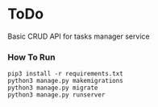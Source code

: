 # ToDo

Basic CRUD API for tasks manager service

### How To Run

```
pip3 install -r requirements.txt
python3 manage.py makemigrations
python3 manage.py migrate
python3 manage.py runserver
```
